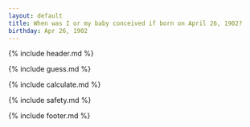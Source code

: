 ```yaml
---
layout: default
title: When was I or my baby conceived if born on April 26, 1902?
birthday: Apr 26, 1902
---
```


{% include header.md %}

{% include guess.md %}

{% include calculate.md %}

{% include safety.md %}

{% include footer.md %}



